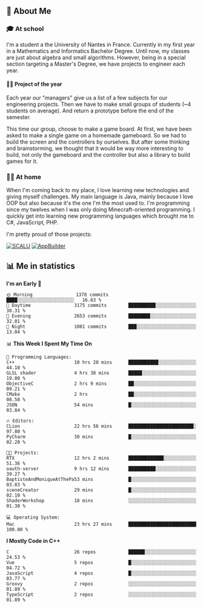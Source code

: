## 👀 About Me

### 🎓 At school

I'm a student a the University of Nantes in France. Currently in my first year in a Mathematics and Informatics Bachelor Degree. Until now, my classes are just about algebra and small algorithms. However, being in a special section targeting a Master's Degree, we have projects to engineer each year. 

#### 🔧🔬 Project of the year

Each year our "managers" give us a list of a few subjects for our engineering projects. Then we have to make small groups of students (~4 students on average). And return a prototype before the end of the semester.

This time our group, choose to make a game board. At first, we have been asked to make a single game on a homemade gameboard. So we had to build the screen and the controllers by ourselves. 
But after some thinking and brainstorming, we thought that it would be way more interesting to build, not only the gameboard and the controller but also a library to build games for it.

### 👨‍💻 At home

When I'm coming back to my place, I love learning new technologies and giving myself challenges. My main language is Java, mainly because I love OOP but also because it's the one I'm the most used to. I'm programming since my twelves when I was only doing Minecraft-oriented programming.  I quickly get into learning new programming languages which brought me to C#, JavaScript, PHP. 

I'm pretty proud of those projects:

[![SCALU](https://github-readme-stats.vercel.app/api/pin?username=renardfute&repo=SCALU)](https://github.com/renardfute/scalu)
[![AppBuilder](https://github-readme-stats.vercel.app/api/pin?username=pulsedev2&repo=AppBuilder)](https://github.com/pulsedev2/AppBuilder)

## 📊 Me in statistics
<!--START_SECTION:waka-->
**I'm an Early 🐤** 

```text
🌞 Morning                1378 commits        ████░░░░░░░░░░░░░░░░░░░░░   16.63 % 
🌆 Daytime                3175 commits        ██████████░░░░░░░░░░░░░░░   38.31 % 
🌃 Evening                2653 commits        ████████░░░░░░░░░░░░░░░░░   32.01 % 
🌙 Night                  1081 commits        ███░░░░░░░░░░░░░░░░░░░░░░   13.04 % 
```


📊 **This Week I Spent My Time On** 

```text
💬 Programming Languages: 
C++                      10 hrs 20 mins      ███████████░░░░░░░░░░░░░░   44.10 % 
GLSL shader              4 hrs 38 mins       █████░░░░░░░░░░░░░░░░░░░░   19.80 % 
ObjectiveC               2 hrs 9 mins        ██░░░░░░░░░░░░░░░░░░░░░░░   09.21 % 
CMake                    2 hrs               ██░░░░░░░░░░░░░░░░░░░░░░░   08.58 % 
JSON                     54 mins             █░░░░░░░░░░░░░░░░░░░░░░░░   03.84 % 

🔥 Editors: 
CLion                    22 hrs 56 mins      ████████████████████████░   97.80 % 
PyCharm                  30 mins             █░░░░░░░░░░░░░░░░░░░░░░░░   02.20 % 

🐱‍💻 Projects: 
RTX                      12 hrs 2 mins       █████████████░░░░░░░░░░░░   51.36 % 
oauth-server             9 hrs 12 mins       ██████████░░░░░░░░░░░░░░░   39.27 % 
BaptisteAndMoniqueAtThePa53 mins             █░░░░░░░░░░░░░░░░░░░░░░░░   03.83 % 
sceneCreator             29 mins             █░░░░░░░░░░░░░░░░░░░░░░░░   02.10 % 
ShaderWorkshop           18 mins             ░░░░░░░░░░░░░░░░░░░░░░░░░   01.30 % 

💻 Operating System: 
Mac                      23 hrs 27 mins      █████████████████████████   100.00 % 
```

**I Mostly Code in C++** 

```text
C                        26 repos            ██████░░░░░░░░░░░░░░░░░░░   24.53 % 
Vue                      5 repos             █░░░░░░░░░░░░░░░░░░░░░░░░   04.72 % 
JavaScript               4 repos             █░░░░░░░░░░░░░░░░░░░░░░░░   03.77 % 
Groovy                   2 repos             ░░░░░░░░░░░░░░░░░░░░░░░░░   01.89 % 
TypeScript               2 repos             ░░░░░░░░░░░░░░░░░░░░░░░░░   01.89 % 
```




<!--END_SECTION:waka-->

